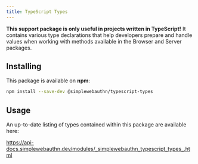 ```yaml
---
title: TypeScript Types
---
```


**This support package is only useful in projects written in TypeScript!** It contains various type declarations that help developers prepare and handle values when working with methods available in
the Browser and Server packages.

## Installing

This package is available on **npm**:

```bash
npm install --save-dev @simplewebauthn/typescript-types
```

## Usage

An up-to-date listing of types contained within this package are available here:

https://api-docs.simplewebauthn.dev/modules/_simplewebauthn_typescript_types_.html

